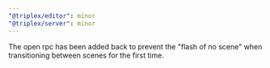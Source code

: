 ```yaml
---
"@triplex/editor": minor
"@triplex/server": minor
---
```


The open rpc has been added back to prevent the "flash of no scene" when transitioning between scenes for the first time.
